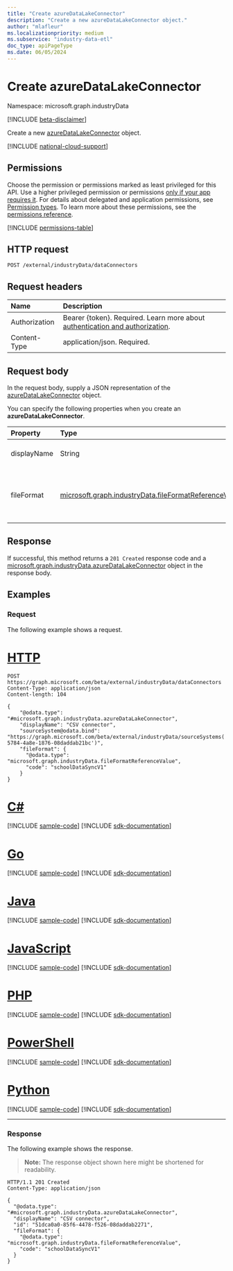 ```yaml
---
title: "Create azureDataLakeConnector"
description: "Create a new azureDataLakeConnector object."
author: "mlafleur"
ms.localizationpriority: medium
ms.subservice: "industry-data-etl"
doc_type: apiPageType
ms.date: 06/05/2024
---
```


# Create azureDataLakeConnector

Namespace: microsoft.graph.industryData

[!INCLUDE [beta-disclaimer](../../includes/beta-disclaimer.md)]

Create a new [azureDataLakeConnector](../resources/industrydata-azuredatalakeconnector.md) object.

[!INCLUDE [national-cloud-support](../../includes/global-only.md)]

## Permissions

Choose the permission or permissions marked as least privileged for this API. Use a higher privileged permission or permissions [only if your app requires it](/graph/permissions-overview#best-practices-for-using-microsoft-graph-permissions). For details about delegated and application permissions, see [Permission types](/graph/permissions-overview#permission-types). To learn more about these permissions, see the [permissions reference](/graph/permissions-reference).

<!-- { "blockType": "permissions", "name": "industrydata_azuredatalakeconnector_post" } -->
[!INCLUDE [permissions-table](../includes/permissions/industrydata-azuredatalakeconnector-post-permissions.md)]

## HTTP request

<!-- {
  "blockType": "ignored"
}
-->

```http
POST /external/industryData/dataConnectors
```

## Request headers

| Name          | Description                 |
| :------------ | :-------------------------- |
|Authorization|Bearer {token}. Required. Learn more about [authentication and authorization](/graph/auth/auth-concepts).|
| Content-Type  | application/json. Required. |

## Request body

In the request body, supply a JSON representation of the [azureDataLakeConnector](../resources/industrydata-azuredatalakeconnector.md) object.

You can specify the following properties when you create an **azureDataLakeConnector**.

| Property    | Type   | Description                               |
| :---------- | :----- | :---------------------------------------- |
| displayName | String | The name of the data connector. Required. |
| fileFormat  | [microsoft.graph.industryData.fileFormatReferenceValue](../resources/industrydata-fileformatreferencevalue.md) | A reference to a file format entry in the [referenceDefinition](../resources/industrydata-referencedefinition.md) collection. Optional. |

## Response

If successful, this method returns a `201 Created` response code and a [microsoft.graph.industryData.azureDataLakeConnector](../resources/industrydata-azuredatalakeconnector.md) object in the response body.

## Examples

### Request

The following example shows a request.

# [HTTP](#tab/http)
<!-- {
  "blockType": "request",
  "name": "create_azureDataLakeConnector_from_dataConnectors"
}
-->

```http
POST https://graph.microsoft.com/beta/external/industryData/dataConnectors
Content-Type: application/json
Content-length: 104

{
    "@odata.type": "#microsoft.graph.industryData.azureDataLakeConnector",
    "displayName": "CSV connector",
    "sourceSystem@odata.bind": "https://graph.microsoft.com/beta/external/industryData/sourceSystems('aa050107-5784-4a8e-1876-08daddab21bc')",
    "fileFormat": {
      "@odata.type": "microsoft.graph.industryData.fileFormatReferenceValue",
      "code": "schoolDataSyncV1"
    }
}
```

# [C#](#tab/csharp)
[!INCLUDE [sample-code](../includes/snippets/csharp/create-azuredatalakeconnector-from-dataconnectors-csharp-snippets.md)]
[!INCLUDE [sdk-documentation](../includes/snippets/snippets-sdk-documentation-link.md)]

# [Go](#tab/go)
[!INCLUDE [sample-code](../includes/snippets/go/create-azuredatalakeconnector-from-dataconnectors-go-snippets.md)]
[!INCLUDE [sdk-documentation](../includes/snippets/snippets-sdk-documentation-link.md)]

# [Java](#tab/java)
[!INCLUDE [sample-code](../includes/snippets/java/create-azuredatalakeconnector-from-dataconnectors-java-snippets.md)]
[!INCLUDE [sdk-documentation](../includes/snippets/snippets-sdk-documentation-link.md)]

# [JavaScript](#tab/javascript)
[!INCLUDE [sample-code](../includes/snippets/javascript/create-azuredatalakeconnector-from-dataconnectors-javascript-snippets.md)]
[!INCLUDE [sdk-documentation](../includes/snippets/snippets-sdk-documentation-link.md)]

# [PHP](#tab/php)
[!INCLUDE [sample-code](../includes/snippets/php/create-azuredatalakeconnector-from-dataconnectors-php-snippets.md)]
[!INCLUDE [sdk-documentation](../includes/snippets/snippets-sdk-documentation-link.md)]

# [PowerShell](#tab/powershell)
[!INCLUDE [sample-code](../includes/snippets/powershell/create-azuredatalakeconnector-from-dataconnectors-powershell-snippets.md)]
[!INCLUDE [sdk-documentation](../includes/snippets/snippets-sdk-documentation-link.md)]

# [Python](#tab/python)
[!INCLUDE [sample-code](../includes/snippets/python/create-azuredatalakeconnector-from-dataconnectors-python-snippets.md)]
[!INCLUDE [sdk-documentation](../includes/snippets/snippets-sdk-documentation-link.md)]

---

### Response

The following example shows the response.

> **Note:** The response object shown here might be shortened for readability.

<!-- {
  "blockType": "response",
  "truncated": true,
  "@odata.type": "microsoft.graph.industryData.azureDataLakeConnector"
}
-->

```http
HTTP/1.1 201 Created
Content-Type: application/json

{
  "@odata.type": "#microsoft.graph.industryData.azureDataLakeConnector",
  "displayName": "CSV connector",
  "id": "51dca0a0-85f6-4478-f526-08daddab2271",
  "fileFormat": {
    "@odata.type": "microsoft.graph.industryData.fileFormatReferenceValue",
    "code": "schoolDataSyncV1"
  }
}
```
